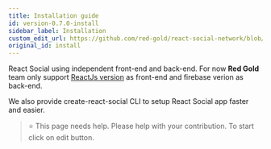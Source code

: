 ```yaml
---
title: Installation guide
id: version-0.7.0-install
sidebar_label: Installation
custom_edit_url: https://github.com/red-gold/react-social-network/blob/v0.7.0/README.md
original_id: install
---
```


React Social using independent front-end and back-end. For now **Red Gold** team only support [ReactJs version](https://github.com/red-gold/react-social-network) as front-end and firebase verion as back-end.

We also provide create-react-social CLI to setup React Social app faster and easier.


> ⭐️ This page needs help. Please help with your contribution. To start click on edit button.
